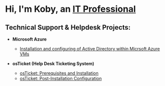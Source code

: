 <h1>Hi, I'm Koby, an <a href="www.linkedin.com/in/koby-noble-aa1917140">IT Professional</a>

<h2> Technical Support & Helpdesk Projects:</h2>

- <b>Microsoft Azure</b>
  - [Installation and configuring of Active Directory within Micrsoft Azure VMs](https://github.com/koby-nob/kobynoble/edit/main/Active%20Directory)
  
- <b>osTicket (Help Desk Ticketing System)</b>
  - [osTicket: Prerequisites and Installation](https://github.com/koby-nob/kobynoble/blob/main/osTicket%20Pre-Install)
  - [osTicket: Post-Installation Configuration](https://github.com/koby-nob/kobynoble.git/postinstall-config)
